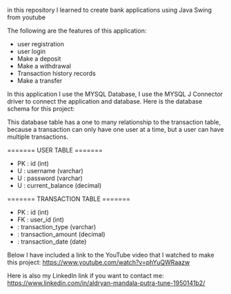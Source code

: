 in this repository I learned to create bank applications using Java Swing from youtube

The following are the features of this application:
 - user registration
 - user login
 - Make a deposit
 - Make a withdrawal
 - Transaction history records
 - Make a transfer

In this application I use the MYSQL Database, I use the MYSQL J Connector driver to connect the application and database. Here is the database schema for this project:

This database table has a one to many relationship to the transaction table, because a transaction can only have one user at a time,
but a user can have multiple transactions.

======= USER TABLE =======
 - PK : id (int)
 - U  : username (varchar)
 - U  : password (varchar)
 - U  : current_balance (decimal)

======= TRANSACTION TABLE =======
 - PK : id (int)
 - FK : user_id (int)
 -    : transaction_type (varchar)
 -    : transaction_amount (decimal)
 -    : transaction_date (date)

Below I have included a link to the YouTube video that I watched to make this project:
https://www.youtube.com/watch?v=phYuQWRaazw

Here is also my LinkedIn link if you want to contact me:
https://www.linkedin.com/in/aldryan-mandala-putra-tune-1950141b2/
